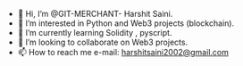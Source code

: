 - 👋 Hi, I’m @GIT-MERCHANT- Harshit Saini.
- 👀 I’m interested in Python and Web3 projects (blockchain).
- 🌱 I’m currently learning Solidity , pyscript.
- 💞️ I’m looking to collaborate on Web3 projects.
- 📫 How to reach me e-mail: harshitsaini2002@gmail.com
